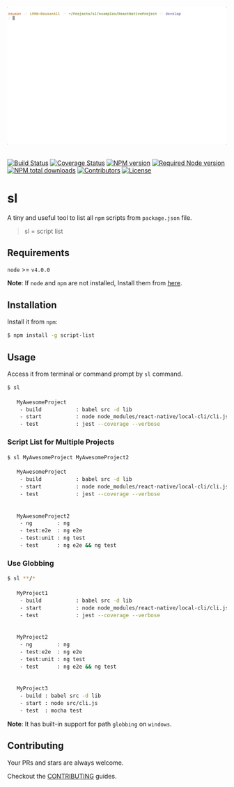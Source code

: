 <p align="center">
  <img src="https://raw.githubusercontent.com/rousan/sl/master/demo.gif" alt="NPM Script listing Demo">
    <br>
    <br>
</p>

[![Build Status](https://travis-ci.org/rousan/sl.svg?branch=develop)](https://travis-ci.org/rousan/sl)
[![Coverage Status](https://coveralls.io/repos/github/rousan/sl/badge.svg?branch=develop)](https://coveralls.io/github/rousan/sl?branch=develop)
[![NPM version](https://img.shields.io/npm/v/script-list.svg)](https://www.npmjs.com/package/script-list)
[![Required Node version](https://img.shields.io/node/v/script-list.svg)](https://www.npmjs.com/package/script-list)
[![NPM total downloads](https://img.shields.io/npm/dt/script-list.svg)](https://www.npmjs.com/package/script-list)
[![Contributors](https://img.shields.io/github/contributors/rousan/sl.svg)](https://github.com/rousan/sl/graphs/contributors)
[![License](https://img.shields.io/github/license/rousan/sl.svg)](https://github.com/rousan/sl/blob/master/LICENSE)

# sl

A tiny and useful tool to list all `npm` scripts from `package.json` file.

> sl = script list

## Requirements

`node` >= `v4.0.0`

**Note**: If `node` and `npm` are not installed, Install them from [here](https://nodejs.org/en/download/).

## Installation

Install it from `npm`:

```bash
$ npm install -g script-list
```

## Usage

Access it from terminal or command prompt by `sl` command.

```bash
$ sl

   MyAwesomeProject
    - build           : babel src -d lib
    - start           : node node_modules/react-native/local-cli/cli.js start
    - test            : jest --coverage --verbose

```

### Script List for Multiple Projects

```bash
$ sl MyAwesomeProject MyAwesomeProject2

   MyAwesomeProject
    - build           : babel src -d lib
    - start           : node node_modules/react-native/local-cli/cli.js start
    - test            : jest --coverage --verbose


   MyAwesomeProject2
    - ng        : ng
    - test:e2e  : ng e2e
    - test:unit : ng test
    - test      : ng e2e && ng test

```

### Use Globbing

```bash
$ sl **/*

   MyProject1
    - build           : babel src -d lib
    - start           : node node_modules/react-native/local-cli/cli.js start
    - test            : jest --coverage --verbose


   MyProject2
    - ng        : ng
    - test:e2e  : ng e2e
    - test:unit : ng test
    - test      : ng e2e && ng test


   MyProject3
    - build : babel src -d lib
    - start : node src/cli.js
    - test  : mocha test

```

**Note**: It has built-in support for path `globbing` on `windows`.

## Contributing

Your PRs and stars are always welcome.

Checkout the [CONTRIBUTING](https://github.com/rousan/sl/blob/master/CONTRIBUTING.md) guides.
